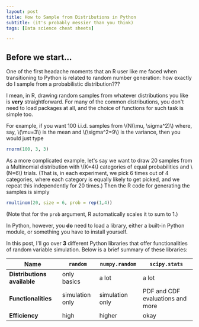 ```yaml
---
layout: post
title: How to Sample from Distributions in Python
subtitle: (it's probably messier than you think)
tags: [Data science cheat sheets]

---
```


## Before we start...

One of the first headache moments that an R user like me faced when transitioning to Python is related to random number generation: how exactly do I sample 
from a probabilistic distribution??? 

I mean, in R, drawing random samples from whatever distributions you like is **very** straightforward. For many of the common distributions, you don't need to load 
packages at all, and the choice of functions for such task is simple too.

For example, if you want 100 i.i.d. samples from \\(N(\mu, \sigma^2)\\) where, say, \\(\mu=3\\) is the mean and \\(\sigma^2=9\\) is the variance, 
then you would just type

```r
rnorm(100, 3, 3)
```

As a more complicated example, let's say we want to draw 20 samples from a Multinomial distribution with \\(K=4\\) categories of equal probabilities and \\(N=6\\) trials. 
(That is, in each experiment, we pick 6 times out of 4 categories, where each category is equally likely to get picked, and we repeat this independently for 20 times.)
Then the R code for generating the samples is simply
```r
rmultinom(20, size = 6, prob = rep(1,4)) 
```
(Note that for the `prob` argument, R automatically scales it to sum to 1.)

In Python, however, you **do** need to load a library, either a built-in Python module, or something you have to install yourself.

In this post, I'll go over **3** different Python libraries that offer functionalities of random variable simulation. Below is a brief summary of these libraries:

| **Name** | `random` | `numpy.random` | `scipy.stats`|
|----------|---------- | -------------| -------------|
|**Distributions available** | only basics | a lot | a lot |
|**Functionalities**| simulation only | simulation only | PDF and CDF evaluations and more |
|**Efficiency**| high | higher | okay |
